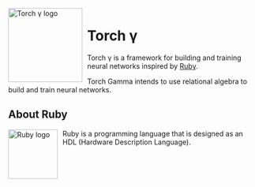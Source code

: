 <img width="150" align="left" style="float: left; margin: 0 10px 0 0;" alt="Torch γ logo" src="assets/torch-gamma.png">   

# Torch γ

Torch γ is a framework for building and training neural networks inspired by [Ruby](https://www.cs.ox.ac.uk/people/geraint.jones/ruby/).

Torch Gamma intends to use relational algebra to build and train neural networks.

## About Ruby

<img width="100" align="left" style="float: left; margin: 0 10px 0 0;" alt="Ruby logo" src="assets/ruby.png">  

Ruby is a programming language that is designed as an HDL (Hardware Description Language).

